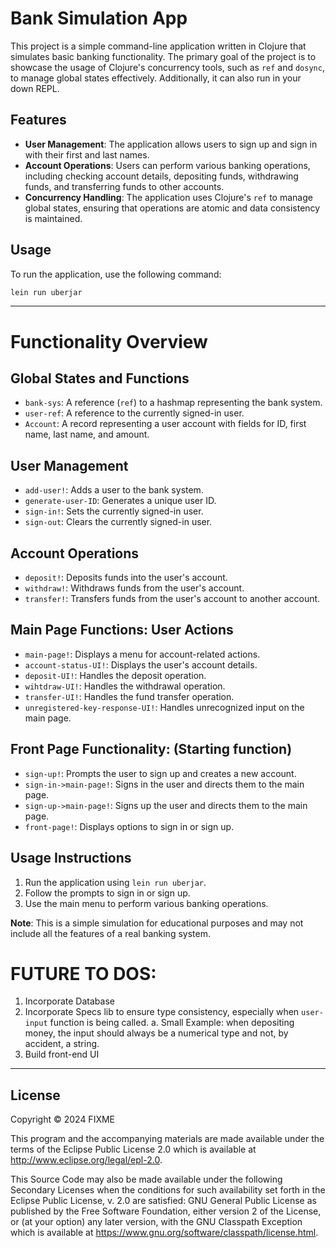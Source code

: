 # Bank Simulation App

This project is a simple command-line application written in Clojure that simulates basic banking functionality. The primary goal of the project is to showcase the usage of Clojure's concurrency tools, such as `ref` and `dosync`, to manage global states effectively. Additionally, it can also run in your down REPL.

## Features

- **User Management**: The application allows users to sign up and sign in with their first and last names.
- **Account Operations**: Users can perform various banking operations, including checking account details, depositing funds, withdrawing funds, and transferring funds to other accounts.
- **Concurrency Handling**: The application uses Clojure's `ref` to manage global states, ensuring that operations are atomic and data consistency is maintained.

## Usage

To run the application, use the following command:
```bash
lein run uberjar
```
----------

# Functionality Overview

## Global States and Functions

- `bank-sys`: A reference (`ref`) to a hashmap representing the bank system.
- `user-ref`: A reference to the currently signed-in user.
- `Account`: A record representing a user account with fields for ID, first name, last name, and amount.

## User Management

- `add-user!`: Adds a user to the bank system.
- `generate-user-ID`: Generates a unique user ID.
- `sign-in!`: Sets the currently signed-in user.
- `sign-out`: Clears the currently signed-in user.

## Account Operations

- `deposit!`: Deposits funds into the user's account.
- `withdraw!`: Withdraws funds from the user's account.
- `transfer!`: Transfers funds from the user's account to another account.

## Main Page Functions: User Actions

- `main-page!`: Displays a menu for account-related actions.
- `account-status-UI!`: Displays the user's account details.
- `deposit-UI!`: Handles the deposit operation.
- `wihtdraw-UI!`: Handles the withdrawal operation.
- `transfer-UI!`: Handles the fund transfer operation.
- `unregistered-key-response-UI!`: Handles unrecognized input on the main page.

## Front Page Functionality: (Starting function)

- `sign-up!`: Prompts the user to sign up and creates a new account.
- `sign-in->main-page!`: Signs in the user and directs them to the main page.
- `sign-up->main-page!`: Signs up the user and directs them to the main page.
- `front-page!`: Displays options to sign in or sign up.

## Usage Instructions

1. Run the application using `lein run uberjar`.
2. Follow the prompts to sign in or sign up.
3. Use the main menu to perform various banking operations.

**Note**: This is a simple simulation for educational purposes and may not include all the features of a real banking system.


# FUTURE TO DOS:
1. Incorporate Database
2. Incorporate Specs lib to ensure type consistency, especially when <code>user-input</code> function is being called.
   a. Small Example: when depositing money, the input should always be a numerical type and not, by accident, a string.
3. Build front-end UI 
   


-------------------

## License

Copyright © 2024 FIXME

This program and the accompanying materials are made available under the
terms of the Eclipse Public License 2.0 which is available at
http://www.eclipse.org/legal/epl-2.0.

This Source Code may also be made available under the following Secondary
Licenses when the conditions for such availability set forth in the Eclipse
Public License, v. 2.0 are satisfied: GNU General Public License as published by
the Free Software Foundation, either version 2 of the License, or (at your
option) any later version, with the GNU Classpath Exception which is available
at https://www.gnu.org/software/classpath/license.html.
